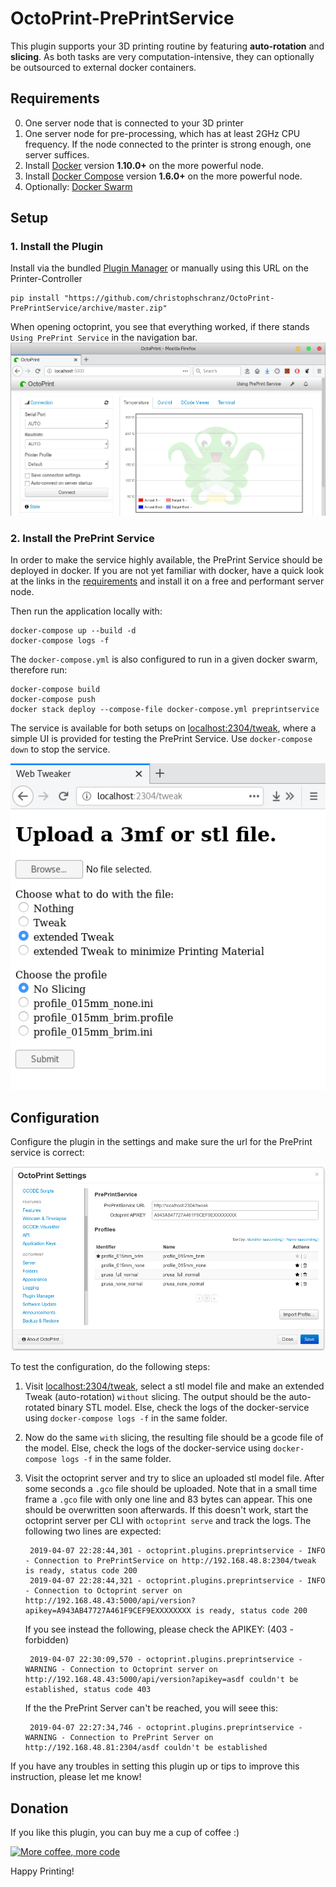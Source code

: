 # OctoPrint-PrePrintService

This plugin supports your 3D printing routine by featuring **auto-rotation** and **slicing**.
As both tasks are very computation-intensive, they can optionally be outsourced to 
external docker containers.


## Requirements

0. One server node that is connected to your 3D printer
1. One server node for pre-processing, which has at least 2GHz CPU frequency. If the node connected
   to the printer is strong enough, one server suffices.
1. Install [Docker](https://www.docker.com/community-edition#/download) version **1.10.0+**
   on the more powerful node.
2. Install [Docker Compose](https://docs.docker.com/compose/install/) version **1.6.0+**
   on the more powerful node.
3. Optionally: [Docker Swarm](https://www.youtube.com/watch?v=x843GyFRIIY)


## Setup

### 1. Install the Plugin

Install via the bundled [Plugin Manager](http://docs.octoprint.org/en/master/bundledplugins/pluginmanager.html)
or manually using this URL on the Printer-Controller

    pip install "https://github.com/christophschranz/OctoPrint-PrePrintService/archive/master.zip"
    
When opening octoprint, you see that everything worked, if there stands `Using PrePrint Service`
in the navigation bar.
![OctoPrint_navbar](https://github.com/ChristophSchranz/Octoprint-PrePrintService/blob/master/extras/OctoPrint_navbar.png)


### 2. Install the PrePrint Service

In order to make the service highly available, the PrePrint Service should be deployed
 in docker. If you are
not yet familiar with docker, have a quick look at the links in the 
[requirements](#requirements) and install it on a free and performant server node.

Then run the application locally with:

    docker-compose up --build -d
    docker-compose logs -f
     
The `docker-compose.yml` is also configured to run in a given docker swarm, therefore run:

    docker-compose build
    docker-compose push
    docker stack deploy --compose-file docker-compose.yml preprintservice


The service is available for both setups on [localhost:2304/tweak](http://localhost:2304/tweak), 
where a simple UI is provided for testing the PrePrint Service.
Use `docker-compose down` to stop the service.

![PrePrint Service](https://github.com/ChristophSchranz/Octoprint-PrePrintService/blob/master/extras/PrePrintService.png)


## Configuration

Configure the plugin in the settings and make sure the url for the PrePrint service is 
correct:

![settings](https://github.com/ChristophSchranz/Octoprint-PrePrintService/blob/master/extras/settings.png)

To test the configuration, do the following steps:

1. Visit [localhost:2304/tweak](http://localhost:2304/tweak), select a stl model file
   and make an extended Tweak (auto-rotation) `without` slicing. The output should be
   the auto-rotated binary STL model. Else, check the logs of the docker-service
   using `docker-compose logs -f` in the same folder.

2. Now do the same `with` slicing, the resulting file should be a gcode file of the model.
   Else, check the logs of the docker-service using `docker-compose logs -f` in the 
   same folder.

3. Visit the octoprint server and try to slice an uploaded stl model file. After
   some seconds a `.gco` file should be uploaded. Note that in a small time frame a
   `.gco` file with only one line and 83 bytes can appear. This one should be overwritten
   soon afterwards.
   If this doesn't work, start the octoprint server per CLI with `octoprint serve`
   and track the logs. The following two lines are expected:
   
        2019-04-07 22:28:44,301 - octoprint.plugins.preprintservice - INFO - Connection to PrePrintService on http://192.168.48.8:2304/tweak is ready, status code 200
        2019-04-07 22:28:44,321 - octoprint.plugins.preprintservice - INFO - Connection to Octoprint server on http://192.168.48.43:5000/api/version?apikey=A943AB47727A461F9CEF9EXXXXXXXX is ready, status code 200

   If you see instead the following, please check the APIKEY: (403 - forbidden)
        
        2019-04-07 22:30:09,570 - octoprint.plugins.preprintservice - WARNING - Connection to Octoprint server on http://192.168.48.43:5000/api/version?apikey=asdf couldn't be established, status code 403

   If the the PrePrint Server can't be reached, you will seee this:
   
        2019-04-07 22:27:34,746 - octoprint.plugins.preprintservice - WARNING - Connection to PrePrint Server on http://192.168.48.81:2304/asdf couldn't be established

   
If you have any troubles in setting this plugin up or tips to improve this instruction,
 please let me know!


## Donation

If you like this plugin, you can buy me a cup of coffee :) 

[![More coffee, more code](https://img.shields.io/badge/Donate-PayPal-green.svg)](https://www.paypal.com/cgi-bin/webscr?cmd=_s-xclick&hosted_button_id=RG7UBJMUNLMHN&source=url)

Happy Printing!

